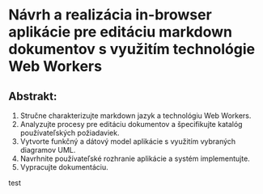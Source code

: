 # Návrh a realizácia in-browser aplikácie pre editáciu markdown dokumentov s využitím technológie Web Workers

## Abstrakt:
1. Stručne charakterizujte markdown jazyk a technológiu Web Workers.
1. Analyzujte procesy pre editáciu dokumentov a špecifikujte katalóg používateľských požiadaviek.
1. Vytvorte funkčný a dátový model aplikácie s využitím vybraných diagramov UML.
1. Navrhnite používateľské rozhranie aplikácie a systém implementujte.
1. Vypracujte dokumentáciu.

test